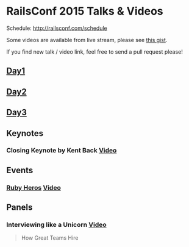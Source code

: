 # RailsConf 2015 Talks & Videos

Schedule: http://railsconf.com/schedule

Some videos are available from live stream, please see [this gist](https://gist.github.com/seapy/8bc4e8a667578de8dffb).

If you find new talk / video link, feel free to send a pull request please!

## [Day1](/day1.md)

## [Day2](/day2.md)

## [Day3](/day3.md)

## Keynotes

### Closing Keynote by Kent Back [Video](http://confreaks.tv/videos/railsconf2015-closing-keynote)

## Events

### [Ruby Heros](https://speakerdeck.com/olivierlacan/ruby-heroes-2015) [Video](#)

## Panels

### Interviewing like a Unicorn [Video](https://www.youtube.com/watch?v=V5b65sHieUw)
> How Great Teams Hire
